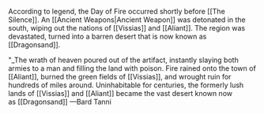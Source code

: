 According to legend, the Day of Fire occurred shortly before [[The Silence]]. An [[Ancient Weapons|Ancient Weapon]] was detonated in the south, wiping out the nations of [[Vissias]] and [[Aliant]]. The region was devastated, turned into a barren desert that is now known as [[Dragonsand]].



"_The wrath of heaven poured out of the artifact, instantly slaying both armies to a man and filling the land with poison. Fire rained onto the town of [[Aliant]], burned the green fields of [[Vissias]], and wrought ruin for hundreds of miles around. Uninhabitable for centuries, the formerly lush lands of [[Vissias]] and [[Aliant]] became the vast desert known now as [[Dragonsand]]
—Bard Tanni